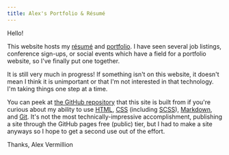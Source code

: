 ```yaml
---
title: Alex's Portfolio & Résumé
---
```


Hello!

This website hosts my [résumé](/résumé) and
[portfolio](/portfolio). I have seen several job listings,
conference sign-ups, or social events which have a field for a
portfolio website, so I've finally put one together.

It is still very much in progress! If something isn't on this
website, it doesn't mean I think it is unimportant or that I'm
not interested in that technology. I'm taking things one step at
a time.

You can peek at [the GitHub
repository](https://github.com/AVerm/alexjvermillion) that this
site is built from if you're curious about my ability to use
[HTML](https://github.com/AVerm/alexjvermillion/search?l=html),
[CSS](https://github.com/AVerm/alexjvermillion/search?l=css)
(including
[SCSS](https://github.com/AVerm/alexjvermillion/search?l=scss)),
[Markdown](https://github.com/AVerm/alexjvermillion/search?l=md),
and
[Git](https://github.com/AVerm/alexjvermillion/commits/master/).
It's not the most technically-impressive accomplishment,
publishing a site through the GitHub pages free (public) tier,
but I had to make a site anyways so I hope to get a second use
out of the effort.

Thanks,
Alex Vermillion
